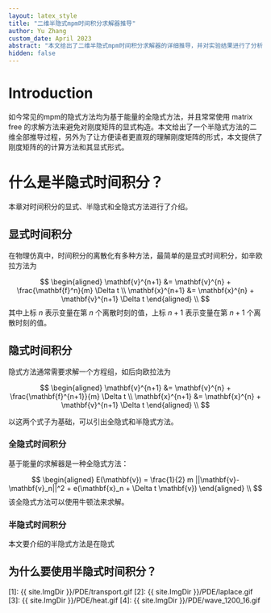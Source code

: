 ```yaml
---
layout: latex_style
title: "二维半隐式mpm时间积分求解器推导"
author: Yu Zhang
custom_date: April 2023
abstract: "本文给出了二维半隐式mpm时间积分求解器的详细推导，并对实验结果进行了分析。"
hidden: false
---
```


# Introduction
如今常见的mpm的隐式方法均为基于能量的全隐式方法，并且常常使用 matrix free 的求解方法来避免对刚度矩阵的显式构造。本文给出了一个半隐式方法的二维全部推导过程，另外为了让方便读者更直观的理解刚度矩阵的形式，本文提供了刚度矩阵的的计算方法和其显式形式。

# 什么是半隐式时间积分？

本章对时间积分的显式、半隐式和全隐式方法进行了介绍。

## 显式时间积分
<p>
在物理仿真中，时间积分的离散化有多种方法，最简单的是显式时间积分，如辛欧拉方法为

$$
\begin{aligned}
\mathbf{v}^{n+1} &= \mathbf{v}^{n} + \frac{\mathbf{f}^n}{m} \Delta t
\\
\mathbf{x}^{n+1} &= \mathbf{x}^{n} + \mathbf{v}^{n+1} \Delta t
\end{aligned}
\\
$$
其中上标 $n$ 表示变量在第 $n$ 个离散时刻的值，上标 $n+1$ 表示变量在第 $n+1$ 个离散时刻的值。
</p>

## 隐式时间积分
<p>
隐式方法通常需要求解一个方程组，如后向欧拉法为

$$
\begin{aligned}
\mathbf{v}^{n+1} &= \mathbf{v}^{n} + \frac{\mathbf{f}^{n+1}}{m} \Delta t
\\
\mathbf{x}^{n+1} &= \mathbf{x}^{n} + \mathbf{v}^{n+1} \Delta t
\end{aligned}
\\
$$

以这两个式子为基础，可以引出全隐式和半隐式方法。
</p>

### 全隐式时间积分
<p>
基于能量的求解器是一种全隐式方法：

$$
\begin{aligned}
E(\mathbf{v}) = \frac{1}{2} m ||\mathbf{v}-\mathbf{v}_n||^2 + e(\mathbf{x}_n + \Delta t \mathbf{v})
\end{aligned}
\\
$$
该全隐式方法可以使用牛顿法来求解。
</p>


### 半隐式时间积分
本文要介绍的半隐式方法是在隐式


## 为什么要使用半隐式时间积分？

 
[1]: {{ site.ImgDir }}/PDE/transport.gif
[2]: {{ site.ImgDir }}/PDE/laplace.gif
[3]: {{ site.ImgDir }}/PDE/heat.gif
[4]: {{ site.ImgDir }}/PDE/wave_1200_16.gif
